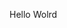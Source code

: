 Hello Wolrd




























































































































































































































































































































































































































































































































































































































































































































































































































































































































































































































































































































































































































































































































































































































































































































































































































































































































































































































































































































































































































































































































































































































































































































































































































































































































































































































































































































































































































































































































































































































































































































































































































































































































































































































































































































































































































































































































































































































































































































































































































































































































































































































































































































































































































